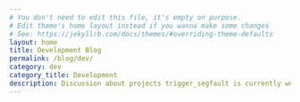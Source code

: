 ```yaml
---
# You don't need to edit this file, it's empty on purpose.
# Edit theme's home layout instead if you wanna make some changes
# See: https://jekyllrb.com/docs/themes/#overriding-theme-defaults
layout: home
title: Development Blog
permalink: /blog/dev/
category: dev
category_title: Development
description: Discussion about projects trigger_segfault is currently working on, or plans to work on.
---
```


